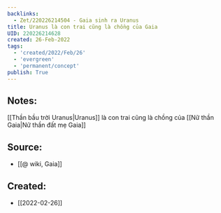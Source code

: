 ```yaml
---
backlinks:
  - Zet/220226214504 - Gaia sinh ra Uranus
title: Uranus là con trai cũng là chồng của Gaia
UID: 220226214628
created: 26-Feb-2022
tags:
  - 'created/2022/Feb/26'
  - 'evergreen'
  - 'permanent/concept'
publish: True
---
```

## Notes:
[[Thần bầu trời Uranus|Uranus]] là con trai cũng là chồng của [[Nữ thần Gaia|Nữ thần đất mẹ Gaia]]

## Source:
- [[@ wiki, Gaia]]




## Created:
- [[2022-02-26]]

